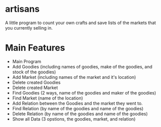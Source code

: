 # artisans
A little program to count your own crafts and save lists of the markets that you currently selling in.

# Main Features
- Main Program
- Add Goodies (including names of goodies, make of the goodies, and stock of the goodies)
- Add Market (including names of the market and it's location)
- Delete created Goodies
- Delete created Market
- Find Goodies (2 ways, name of the goodies and maker of the goodies)
- Find Market (name of the location)
- Add Relation between the Goodies and the market they went to.
- Find Relation (by name of the goodies and name of the goodies)
- Delete Relation (by name of the goodies and name of the goodies)
- Show all Data (3 opstions, the goodies, market, and relation)
